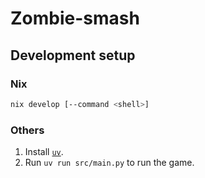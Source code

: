 # Zombie-smash

## Development setup

### Nix

```bash
nix develop [--command <shell>]
```

### Others

1. Install [`uv`](https://docs.astral.sh/uv/getting-started/installation/).
2. Run `uv run src/main.py` to run the game.
